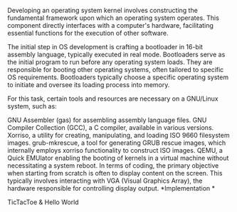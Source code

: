 Developing an operating system kernel involves constructing the fundamental framework upon which an operating system operates. This component directly interfaces with a computer's hardware, facilitating essential functions for the execution of other software.

The initial step in OS development is crafting a bootloader in 16-bit assembly language, typically executed in real mode. Bootloaders serve as the initial program to run before any operating system loads. They are responsible for booting other operating systems, often tailored to specific OS requirements. Bootloaders typically choose a specific operating system to initiate and oversee its loading process into memory.

For this task, certain tools and resources are necessary on a GNU/Linux system, such as:

GNU Assembler (gas) for assembling assembly language files.
GNU Compiler Collection (GCC), a C compiler, available in various versions.
Xorriso, a utility for creating, manipulating, and loading ISO 9660 filesystem images.
grub-mkrescue, a tool for generating GRUB rescue images, which internally employs xorriso functionality to construct ISO images.
QEMU, a Quick EMUlator enabling the booting of kernels in a virtual machine without necessitating a system reboot.
In terms of coding, the primary objective when starting from scratch is often to display content on the screen. This typically involves interacting with VGA (Visual Graphics Array), the hardware responsible for controlling display output.
*Implementation *

TicTacToe & Hello World
